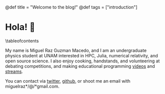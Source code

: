@def title = "Welcome to the blog!"
@def tags = ["introduction"]

# Hola! :wave:

\tableofcontents <!-- you can use \toc as well -->

My name is Miguel Raz Guzman Macedo, and I am an undergraduate physics student at UNAM interested in HPC, Julia, numerical relativity, and open source science. I also enjoy cooking, handstands, and volunteering at debating competitions, and making educational programming [videos](https://www.youtube.com/channel/UC840v4b_71e78fmPHiCPQVg) and [streams](twitch.tv/BrainRPG).

You can contact via [twitter](https://twitter.com/miguelraz_), [github](https://github.com/miguelraz), or shoot me an email with miguelraz*/@/*gmail.com.
